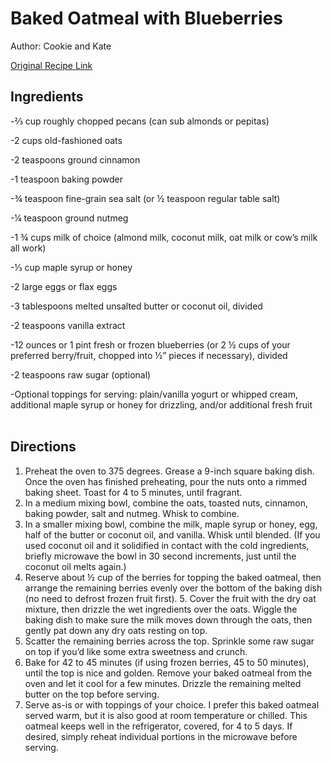 # Baked Oatmeal with Blueberries
Author: Cookie and Kate  

[Original Recipe Link](https://cookieandkate.com/baked-oatmeal-recipe/)


## Ingredients
-⅔ cup roughly chopped pecans (can sub almonds or pepitas)

-2 cups old-fashioned oats

-2 teaspoons ground cinnamon

-1 teaspoon baking powder

-¾ teaspoon fine-grain sea salt (or ½ teaspoon regular table salt)

-¼ teaspoon ground nutmeg

-1 ¾ cups milk of choice (almond milk, coconut milk, oat milk or cow’s milk all work)

-⅓ cup maple syrup or honey

-2 large eggs or flax eggs

-3 tablespoons melted unsalted butter or coconut oil, divided

-2 teaspoons vanilla extract

-12 ounces or 1 pint fresh or frozen blueberries (or 2 ½ cups of your preferred berry/fruit, chopped into ½” pieces if necessary), divided

-2 teaspoons raw sugar (optional)

-Optional toppings for serving: plain/vanilla yogurt or whipped cream, additional maple syrup or honey for drizzling, and/or additional fresh fruit  
<br>

## Directions
1. Preheat the oven to 375 degrees. Grease a 9-inch square baking dish. Once the oven has finished preheating, pour the nuts onto a rimmed baking sheet. Toast for 4 to 5 minutes, until fragrant.
2. In a medium mixing bowl, combine the oats, toasted nuts, cinnamon, baking powder, salt and nutmeg. Whisk to combine.
3. In a smaller mixing bowl, combine the milk, maple syrup or honey, egg, half of the butter or coconut oil, and vanilla. Whisk until blended. (If you used coconut oil and it solidified in contact with the cold ingredients, briefly microwave the bowl in 30 second increments, just until the coconut oil melts again.)
4. Reserve about ½ cup of the berries for topping the baked oatmeal, then arrange the remaining berries evenly over the bottom of the baking dish (no need to defrost frozen fruit first). 5. Cover the fruit with the dry oat mixture, then drizzle the wet ingredients over the oats. Wiggle the baking dish to make sure the milk moves down through the oats, then gently pat down any dry oats resting on top.
6. Scatter the remaining berries across the top. Sprinkle some raw sugar on top if you’d like some extra sweetness and crunch.
7. Bake for 42 to 45 minutes (if using frozen berries, 45 to 50 minutes), until the top is nice and golden. Remove your baked oatmeal from the oven and let it cool for a few minutes. Drizzle the remaining melted butter on the top before serving.
8. Serve as-is or with toppings of your choice. I prefer this baked oatmeal served warm, but it is also good at room temperature or chilled. This oatmeal keeps well in the refrigerator, covered, for 4 to 5 days. If desired, simply reheat individual portions in the microwave before serving.
